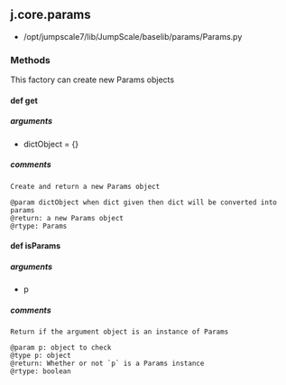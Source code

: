## j.core.params

- /opt/jumpscale7/lib/JumpScale/baselib/params/Params.py

### Methods

This factory can create new Params objects

#### def get 

##### arguments

- dictObject = \{\}

##### comments

```
Create and return a new Params object

@param dictObject when dict given then dict will be converted into params
@return: a new Params object
@rtype: Params

```

#### def isParams 

##### arguments

- p

##### comments

```
Return if the argument object is an instance of Params

@param p: object to check
@type p: object
@return: Whether or not `p` is a Params instance
@rtype: boolean

```

